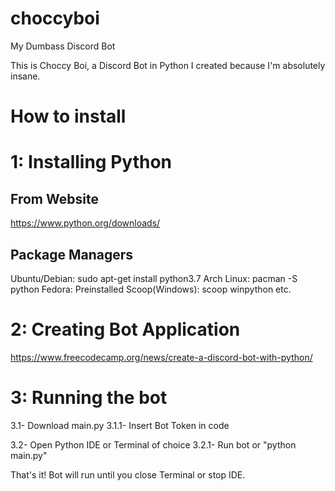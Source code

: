 # choccyboi
My Dumbass Discord Bot

This is Choccy Boi, a Discord Bot in Python I created because I'm absolutely insane.

# How to install
# 1: Installing Python

## From Website
https://www.python.org/downloads/

## Package Managers
Ubuntu/Debian: sudo apt-get install python3.7
Arch Linux: pacman -S python
Fedora: Preinstalled
Scoop(Windows): scoop winpython
etc.

# 2: Creating Bot Application
https://www.freecodecamp.org/news/create-a-discord-bot-with-python/

# 3: Running the bot
3.1- Download main.py
3.1.1- Insert Bot Token in code

3.2- Open Python IDE or Terminal of choice
3.2.1- Run bot or "python main.py"

That's it! Bot will run until you close Terminal or stop IDE.
